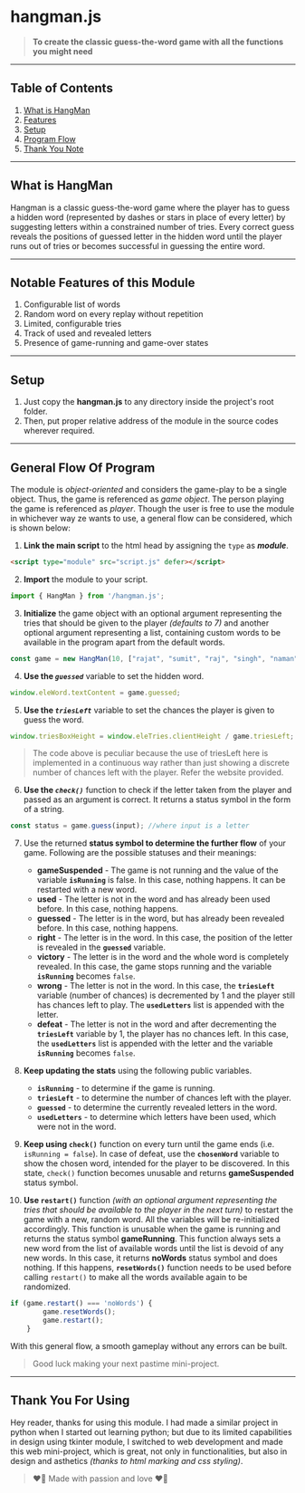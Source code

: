 
# hangman.js

> **To create the classic guess-the-word game with all the functions you might need**

--------------------------------------

## Table of Contents

1. [What is HangMan](#what-is-hangman)
2. [Features](#notable-features)
3. [Setup](#setup)
4. [Program Flow](#general-flow-of-program)
5. [Thank You Note](#thank-you-for-using)

--------------------------------------

## What is HangMan

Hangman is a classic guess-the-word game where the player has to guess a hidden word (represented by dashes or stars in place of every letter) by suggesting letters within a constrained number of tries. Every correct guess reveals the positions of guessed letter in the hidden word until the player runs out of tries or becomes successful in guessing the entire word.

--------------------------------------

## Notable Features of this Module

1. Configurable list of words
2. Random word on every replay without repetition
3. Limited, configurable tries
4. Track of used and revealed letters
5. Presence of game-running and game-over states

--------------------------------------

## Setup

1. Just copy the **hangman.js** to any directory inside the project's root folder.
2. Then, put proper relative address of the module in the source codes wherever required.

--------------------------------------

## General Flow Of Program

The module is *object-oriented* and considers the game-play to be a single object. Thus, the game is referenced as *game object*. The person playing the game is referenced as *player*. Though the user is free to use the module in whichever way ze wants to use, a general flow can be considered, which is shown below:

1. **Link the main script** to the html head by assigning the `type` as ***module***.
```html
<script type="module" src="script.js" defer></script>
```
2. **Import** the module to your script.
```javascript
import { HangMan } from '/hangman.js';
```
3. **Initialize** the game object with an optional argument representing the tries that should be given to the player *(defaults to 7)* and another optional argument representing a list, containing custom words to be available in the program apart from the default words.
```javascript
const game = new HangMan(10, ["rajat", "sumit", "raj", "singh", "naman", "amit", "aaron"]);
```
4. **Use the *`guessed`*** variable to set the hidden word.
```javascript
window.eleWord.textContent = game.guessed;
```
5. **Use the *`triesLeft`*** variable to set the chances the player is given to guess the word.
```javascript
window.triesBoxHeight = window.eleTries.clientHeight / game.triesLeft;
```
> The code above is peculiar because the use of triesLeft here is implemented in a continuous way rather than just showing a discrete number of chances left with the player. Refer the website provided.
6. **Use the *`check()`*** function to check if the letter taken from the player and passed as an argument is correct. It returns a status symbol in the form of a string.
```javascript
const status = game.guess(input); //where input is a letter
```
7. Use the returned **status symbol to determine the further flow** of your game. Following are the possible statuses and their meanings:

    * **gameSuspended** - The game is not running and the value of the variable **`isRunning`** is false. In this case, nothing happens. It can be restarted with a new word.
    * **used** - The letter is not in the word and has already been used before. In this case, nothing happens.
    * **guessed** - The letter is in the word, but has already been revealed before. In this case, nothing happens.
    * **right** - The letter is in the word. In this case, the position of the letter is revealed in the **`guessed`** variable.
    * **victory** - The letter is in the word and the whole word is completely revealed. In this case, the game stops running and the variable **`isRunning`** becomes `false`.
    * **wrong** - The letter is not in the word. In this case, the **`triesLeft`** variable (number of chances) is decremented by 1 and the player still has chances left to play. The **`usedLetters`** list is appended with the letter.
    * **defeat** - The letter is not in the word and after decrementing the **`triesLeft`** variable by 1, the player has no chances left. In this case, the **`usedLetters`** list is appended with the letter and the variable **`isRunning`** becomes `false`.
8. **Keep updating the stats** using the following public variables.
    * **`isRunning`** - to determine if the game is running.
    * **`triesLeft`** - to determine the number of chances left with the player.
    * **`guessed`** - to determine the currently revealed letters in the word.
    * **`usedLetters`** - to determine which letters have been used, which were not in the word.
9. **Keep using `check()`** function on every turn until the game ends (i.e. `isRunning = false`). In case of defeat, use the **`chosenWord`** variable to show the chosen word, intended for the player to be discovered. In this state, `check()` function becomes unusable and returns **gameSuspended** status symbol.
10. **Use `restart()`** function *(with an optional argument representing the tries that should be available to the player in the next turn)* to restart the game with a new, random word. All the variables will be re-initialized accordingly. This function is unusable when the game is running and returns the status symbol **gameRunning**. This function always sets a new word from the list of available words until the list is devoid of any new words. In this case, it returns **noWords** status symbol and does nothing. If this happens, **`resetWords()`** function needs to be used before calling `restart()` to make all the words available again to be randomized.
```javascript
if (game.restart() === 'noWords') {
        game.resetWords();
        game.restart();
    }
```

With this general flow, a smooth gameplay without any errors can be built.

> Good luck making your next pastime mini-project.

------------------------------------

## Thank You For Using

Hey reader, thanks for using this module. I had made a similar project in python when I started out learning python; but due to its limited capabilities in design using tkinter module, I switched to web development and made this web mini-project, which is great, not only in functionalities, but also in design and asthetics *(thanks to html marking and css styling)*.

> ❤️‍🔥 Made with passion and love ❤️‍🔥